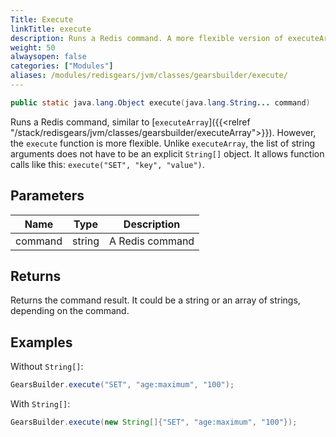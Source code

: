 ```yaml
---
Title: Execute
linkTitle: execute
description: Runs a Redis command. A more flexible version of executeArray.
weight: 50
alwaysopen: false
categories: ["Modules"]
aliases: /modules/redisgears/jvm/classes/gearsbuilder/execute/
---
```


```java
public static java.lang.Object execute​(java.lang.String... command)
```

Runs a Redis command, similar to [`executeArray`]({{<relref "/stack/redisgears/jvm/classes/gearsbuilder/executeArray">}}). However, the `execute` function is more flexible. Unlike `executeArray`, the list of string arguments does not have to be an explicit `String[]` object. It allows function calls like this: <nobr>`execute("SET", "key", "value")`.</nobr>

## Parameters

| Name | Type | Description |
|------|------|-------------|
| command | string | A Redis command |

## Returns

Returns the command result. It could be a string or an array of strings, depending on the command.

## Examples

Without `String[]`:

```java
GearsBuilder.execute("SET", "age:maximum", "100");
```

With `String[]`:

```java
GearsBuilder.execute(new String[]{"SET", "age:maximum", "100"});
```
